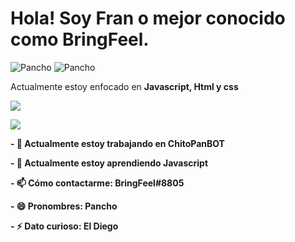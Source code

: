 <h1>Hola! Soy Fran o mejor conocido como BringFeel.</h1>
<p> <img src="https://komarev.com/ghpvc/?username=Fran2985" alt="Pancho" />
<img src="https://discordapp.com/api/guilds/703772175949234226/widget.png" alt="Pancho" /> </p>
<p>Actualmente estoy enfocado en <b>Javascript, Html y css</b></p>
<p><img" src="https://github-readme-stats.vercel.app/api/top-langs/?username=Fran2985&layout=compact&theme=light"></p>
  
<p><img align="center" src="https://github-readme-stats.vercel.app/api?username=Fran2985&show_icons=true&text_color=5baddf&icon_color=FFF&theme=tokyonight""></p>
<p><img align="center" s<p align="center"><img align="center" src="https://github-readme-stats.vercel.app/api/top-langs/?username=Fran2985&layout=compact&text_color=5baddf&icon_color=FFF&theme=tokyonight""></p>
<p><b>- 🔭 Actualmente estoy trabajando en ChitoPanBOT</b></p>
<p><b>- 🌱 Actualmente estoy aprendiendo Javascript</b></p>
<p><b>- 📫 Cómo contactarme: BringFeel#8805</b></p>
<p><b>- 😄 Pronombres: Pancho</b></p>
<p><b>- ⚡ Dato curioso: El Diego</b></p>

